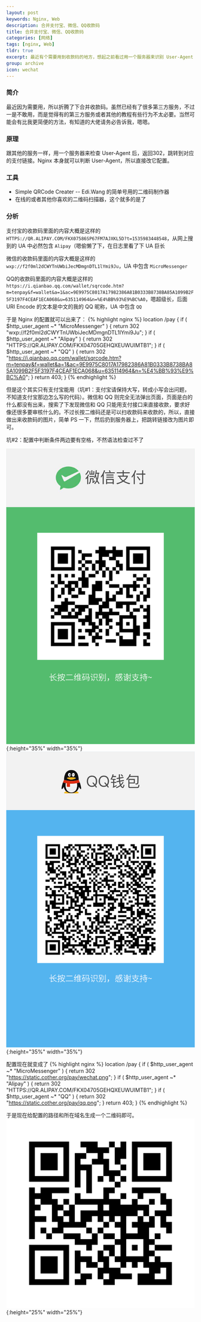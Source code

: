```yaml
---
layout: post
keywords: Nginx, Web
description: 合并支付宝、微信、QQ收款码
title: 合并支付宝、微信、QQ收款码
categories: [网络]
tags: [nginx, Web]
tldr: true
excerpt: 最近有个需要用到收款码的地方，想起之前看过用一个服务器来识别 User-Agent 进而让一个二维码能够同时被微信和支付宝扫码的文章，所以打算自己也做一下。印象里前两年还没有怎么样，但是从今年开始合并付款二维码的服务一下子就多了起来。不过反过来并不是很敢使用这些服务，毕竟用这些服务器不在自己手里的第三方服务并不放心。另外之前在弄 Nginx 的其他配置时，看到了可以读取 User-Agent，那么从另一种思路来讲根本就不需要一个网页，也用不到 JavaScript。
group: archive
icon: wechat
---
```


### 简介
最近因为需要用，所以折腾了下合并收款码。虽然已经有了很多第三方服务，不过一是不敢用，而是觉得有的第三方服务或者其他的教程有些行为不太必要。当然可能会有比我更简便的方法，有知道的大佬请务必告诉我，嗯嗯。

### 原理
跟其他的服务一样，用一个服务器来检查 User-Agent 后，返回302，跳转到对应的支付链接。Nginx 本身就可以判断 User-Agent，所以直接改它配置。

### 工具
- Simple QRCode Creater -- Edi.Wang 的简单号用的二维码制作器
- 在线的或者其他你喜欢的二维码扫描器，这个就多的是了

### 分析
支付宝的收款码里面的内容大概是这样的 `HTTPS://QR.ALIPAY.COM/FKX07586SP67FM7AJXKL5D?t=1535983448548`，从网上搜到的 UA 中必然包含 `Alipay`（嗯偷懒了下，在日志里看了下 UA 巨长


微信的收款码里面的内容大概是这样的 `wxp://f2f0ml2dCWYTnUWbiJecMDmgnDTL1lYmi9Ju`，UA 中包含 `MicroMessenger`


QQ的收款码里面的内容大概是这样的 `https://i.qianbao.qq.com/wallet/sqrcode.htm?m=tenpay&f=wallet&a=1&ac=9E9975C8017A17982386A81B0333B8738BA85A1099B2F5F3197F4CEAF1ECA068&u=635114964&n=%E4%BB%93%E9%BC%A0`，嗯超级长，后面 URI Encode 的文本是中文的我的 QQ 昵称，UA 中包含 `QQ`


于是 Nginx 的配置就可以出来了：
{% highlight nginx %}
location /pay {
    if ( $http_user_agent ~* "MicroMessenger" ) {
        return 302 "wxp://f2f0ml2dCWYTnUWbiJecMDmgnDTL1lYmi9Ju";
    }
    if ( $http_user_agent ~* "Alipay" ) {
        return 302 "HTTPS://QR.ALIPAY.COM/FKX04705GEHQXEUWUIMTB1";
    }
    if ( $http_user_agent ~* "QQ" ) {
        return 302 "https://i.qianbao.qq.com/wallet/sqrcode.htm?m=tenpay&f=wallet&a=1&ac=9E9975C8017A17982386A81B0333B8738BA85A1099B2F5F3197F4CEAF1ECA068&u=635114964&n=%E4%BB%93%E9%BC%A0";
    }
    return 403;
}
{% endhighlight %}


但是这个其实只有支付宝能用（坑#1：支付宝请保持大写，转成小写会出问题，不知道支付宝那边怎么写的代码）。微信和 QQ 则完全无法弹出页面，页面是白的什么都没有出来，搜索了下发现微信和 QQ 只能用支付接口来直接收款，要求好像还很多要审核什么的。不过长按二维码还是可以扫收款码来收款的，所以，直接做出来收款码的图片，简单 PS 一下，然后扔到服务器上，把跳转链接改为图片即可。


坑#2：配置中判断条件两边要有空格，不然语法检查过不了


![QRCode for WeChat](/image/post/20170721/wechat.png){:height="35%" width="35%"}![QRCode for QQ](/image/post/20170721/qq.png){:height="35%" width="35%"}

配置现在就变成了
{% highlight nginx %}
location /pay {
    if ( $http_user_agent ~* "MicroMessenger" ) {
        return 302 "https://static.cother.org/pay/wechat.png";
    }
    if ( $http_user_agent ~* "Alipay" ) {
        return 302 "HTTPS://QR.ALIPAY.COM/FKX04705GEHQXEUWUIMTB1";
    }
    if ( $http_user_agent ~* "QQ" ) {
        return 302 "https://static.cother.org/pay/qq.png";
    }
    return 403;
}
{% endhighlight %}

于是现在给配置的路径和所在域名生成一个二维码即可。
![Pay QRCode](/image/post/20170721/pay.png){:height="25%" width="25%"}